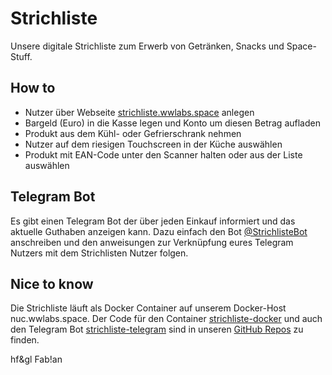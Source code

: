 # Strichliste
Unsere digitale Strichliste zum Erwerb von Getränken, Snacks und Space-Stuff.

## How to
* Nutzer über Webseite [strichliste.wwlabs.space](https://strichliste.wwlabs.space) anlegen
* Bargeld (Euro) in die Kasse legen und Konto um diesen Betrag aufladen
* Produkt aus dem Kühl- oder Gefrierschrank nehmen
* Nutzer auf dem riesigen Touchscreen in der Küche auswählen
* Produkt mit EAN-Code unter den Scanner halten oder aus der Liste auswählen

## Telegram Bot
Es gibt einen Telegram Bot der über jeden Einkauf informiert und das aktuelle Guthaben anzeigen kann. Dazu einfach den Bot [@StrichlisteBot](https://www.t.me/StrichlisteBot) anschreiben und den anweisungen zur Verknüpfung eures Telegram Nutzers mit dem Strichlisten Nutzer folgen.

## Nice to know
Die Strichliste läuft als Docker Container auf unserem Docker-Host nuc.wwlabs.space. Der Code für den Container [strichliste-docker](https://github.com/Westwoodlabs/strichliste-docker) und auch den Telegram Bot [strichliste-telegram](https://github.com/Westwoodlabs/strichliste-telegram) sind in unseren [GitHub Repos](https://github.com/Westwoodlabs) zu finden.

hf&gl Fab!an

